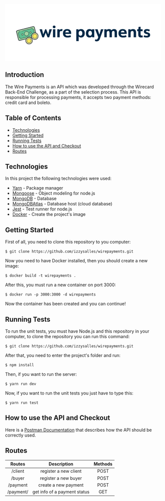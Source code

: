 <p align="center">
  <img ![wire payments](img src="https://github.com/izzysalles/wirepayments/blob/master/readme_images/wirepayments.jpg")/>
</p>

## Introduction 
The Wire Payments is an API which was developed through the Wirecard Back-End Challenge, as a part of the selection process. This API is responsible for processing payments, it accepts two payment methods: credit card and boleto.

## Table of Contents
- [Technologies](#technologies)
- [Getting Started](#getting-started)
- [Running Tests](#running-tests)
- [How to use the API and Checkout](#how-to-use-the-api-and-checkout)
- [Routes](#routes)

## Technologies
In this project the following technologies were used:

- [Yarn](https://yarnpkg.com) - Package manager
- [Mongoose](https://mongoosejs.com) - Object modeling for node.js
- [MongoDB](https://www.mongodb.com) - Database
- [MongoDBAtlas](https://www.mongodb.com/cloud/atlas) - Database host (cloud database)
- [Jest](https://jestjs.io) - Test runner for node.js
- [Docker](https://www.docker.com) - Create the project's image

## Getting Started

First of all, you need to clone this repository to you computer:

```
$ git clone https://github.com/izzysalles/wirepayments.git
```

Now you need to have Docker installed, then you should create a new image:

```
$ docker build -t wirepayments .
```

After this, you must run a new container on port 3000:

```
$ docker run -p 3000:3000 -d wirepayments
```
Now the container has been created and you can continue!


## Running Tests

To run the unit tests, you must have Node.js and this repository in your computer, to clone the repository you can run this command:

```
$ git clone https://github.com/izzysalles/wirepayments.git
```

After that, you need to enter the project's folder and run:

```
$ npm install
```

Then, if you want to run the server:

```
$ yarn run dev
```

Now, if you want to run the unit tests you just have to type this:

```
$ yarn run test
```

## How to use the API and Checkout

Here is a [Postman Documentation](https://documenter.getpostman.com/view/9700480/SzKMzM6R?version=latest) that describes how the API should be correctly used.

## Routes

| Routes       | Description                 | Methods |
|    :---:     |            :---:            |  :---:  |    
|/client       |register a new client        |POST     |
|/buyer        |register a new buyer         |POST     |
|/payment      |create a new payment         |POST     |
|/payment/     |get info of a payment status |GET      |